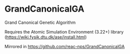 # GrandCanonicalGA
Grand Canonical Genetic Algorithm

Requires the Atomic Simulation Environment (3.22+) library (https://wiki.fysik.dtu.dk/ase/install.html)

Mirrored in https://github.com/reac-nps/GrandCanonicalGA 
